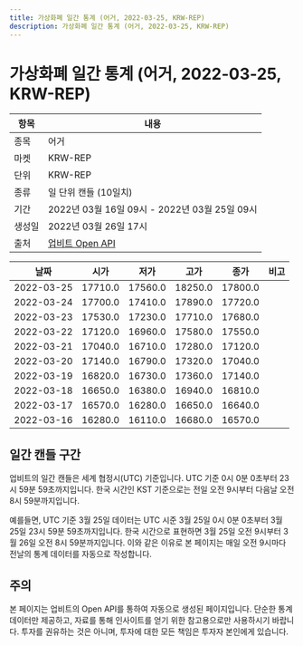 ```yaml
---
title: 가상화폐 일간 통계 (어거, 2022-03-25, KRW-REP)
description: 가상화폐 일간 통계 (어거, 2022-03-25, KRW-REP)
---
```


가상화폐 일간 통계 (어거, 2022-03-25, KRW-REP)
===

|항목|내용|
|--|--|
|종목|어거|
|마켓|KRW-REP|
|단위|KRW-REP|
|종류|일 단위 캔들 (10일치)|
|기간|2022년 03월 16일 09시 - 2022년 03월 25일 09시|
|생성일|2022년 03월 26일 17시|
|출처|[업비트 Open API](https://docs.upbit.com)|


|날짜|시가|저가|고가|종가|비고|
|--|--|--|--|--|--|
|2022-03-25|17710.0|17560.0|18250.0|17800.0|    |
|2022-03-24|17700.0|17410.0|17890.0|17720.0|    |
|2022-03-23|17530.0|17230.0|17710.0|17680.0|    |
|2022-03-22|17120.0|16960.0|17580.0|17550.0|    |
|2022-03-21|17040.0|16710.0|17280.0|17120.0|    |
|2022-03-20|17140.0|16790.0|17320.0|17040.0|    |
|2022-03-19|16820.0|16730.0|17360.0|17140.0|    |
|2022-03-18|16650.0|16380.0|16940.0|16810.0|    |
|2022-03-17|16570.0|16280.0|16650.0|16640.0|    |
|2022-03-16|16280.0|16110.0|16680.0|16570.0|    |


일간 캔들 구간
---
업비트의 일간 캔들은 세계 협정시(UTC) 기준입니다. 
UTC 기준 0시 0분 0초부터 23시 59분 59초까지입니다. 
한국 시간인 KST 기준으로는 전일 오전 9시부터 다음날 오전 8시 59분까지입니다. 


예를들면, UTC 기준 3월 25일 데이터는 UTC 시준 3월 25일 0시 0분 0초부터 3월 25일 23시 59분 59초까지입니다. 
한국 시간으로 표현하면 3월 25일 오전 9시부터 3월 26일 오전 8시 59분까지입니다. 
이와 같은 이유로 본 페이지는 매일 오전 9시마다 전날의 통계 데이터를 자동으로 작성합니다. 


주의
---


본 페이지는 업비트의 Open API를 통하여 자동으로 생성된 페이지입니다. 
단순한 통계 데이터만 제공하고, 자료를 통해 인사이트를 얻기 위한 참고용으로만 사용하시기 바랍니다. 
투자를 권유하는 것은 아니며, 투자에 대한 모든 책임은 투자자 본인에게 있습니다. 
